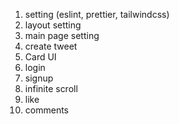 1. setting (eslint, prettier, tailwindcss)
2. layout setting
3. main page setting
4. create tweet
5. Card UI
6. login
7. signup
8. infinite scroll
9. like
10. comments
